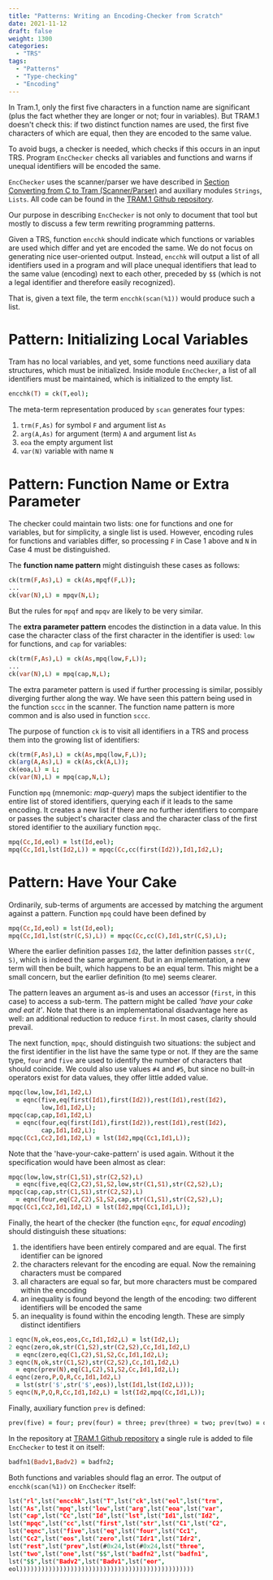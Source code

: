 ```yaml
---
title: "Patterns: Writing an Encoding-Checker from Scratch"
date: 2021-11-12
draft: false
weight: 1300
categories:
  - "TRS"
tags:
  - "Patterns"
  - "Type-checking"
  - "Encoding"
---
```

In Tram.1, only the first five characters in a function name are significant (plus the fact whether they are longer or not; four in variables). But TRAM.1 doesn't check this: if two distinct function names are used, the first five characters of which are equal, then they are encoded to the same value.

To avoid bugs, a checker is needed, which checks if this occurs in an input TRS. Program `EncChecker` checks all variables and functions and warns if unequal identifiers will be encoded the same.

`EncChecker` uses the scanner/parser we have described in [Section Converting from C to Tram (Scanner/Parser)](/trs/convertingctotram/) and auxiliary modules `Strings`, `Lists`. All code can be found in the [TRAM.1 Github repository](https://github.com/BabelfishNL/Tram.git).

Our purpose in describing `EncChecker` is not only to document that tool but mostly to discuss a few term rewriting programming patterns.

Given a TRS, function `encchk` should indicate which functions or variables are used which differ and yet are encoded the same. We do not focus on generating nice user-oriented output. Instead, `encchk` will output a list of all identifiers used in a program and will place unequal identifiers that lead to the same value (encoding) next to each other, preceded by `$$` (which is not a legal identifier and therefore easily recognized).

That is, given a text file, the term `encchk(scan(%1))` would produce such a list.

# Pattern: Initializing Local Variables
Tram has no local variables, and yet, some functions need auxiliary data structures, which must be initialized. Inside module `EncChecker`, a list of all identifiers must be maintained, which is initialized to the empty list.

```Prolog
encchk(T) = ck(T,eol);
```

The meta-term representation produced by `scan` generates four types:

1. `trm(F,As)` for symbol `F` and argument list `As`
1. `arg(A,As)` for argument (term) `A` and argument list `As`
1. `eoa` the empty argument list
1. `var(N)` variable with name `N`

# Pattern: Function Name or Extra Parameter
The checker could maintain two lists: one for functions and one for variables, but for simplicity, a single list is used. However, encoding rules for functions and variables differ, so processing `F` in Case 1 above and `N` in Case 4 must be distinguished. 

The **function name pattern** might distinguish these cases as follows:

```Prolog {linenos=false}
ck(trm(F,As),L) = ck(As,mpqf(F,L));
...
ck(var(N),L) = mpqv(N,L);
```

But the rules for `mpqf` and `mpqv` are likely to be very similar.

The **extra parameter pattern** encodes the distinction in a data value. In this case the character class of the first character in the identifier is used: `low` for functions, and `cap` for variables:

```Prolog {linenos=false}
ck(trm(F,As),L) = ck(As,mpq(low,F,L));
...
ck(var(N),L) = mpq(cap,N,L);
```

The extra parameter pattern is used if further processing is similar, possibly diverging further along the way. We have seen this pattern being used in the function `sccc` in the scanner. The function name pattern is more common and is also used in function `sccc`.

The purpose of function `ck` is to visit all identifiers in a TRS and process them into the growing list of identifiers:

```Prolog
ck(trm(F,As),L) = ck(As,mpq(low,F,L));
ck(arg(A,As),L) = ck(As,ck(A,L));
ck(eoa,L) = L;
ck(var(N),L) = mpq(cap,N,L);
```

Function `mpq` (mnemonic: *map-query*) maps the subject identifier to the entire list of stored identifiers, querying each if it leads to the same encoding. It creates a new list if there are no further identifiers to compare or passes the subject's character class and the character class of the first stored identifier to the auxiliary function `mpqc`.

```Prolog
mpq(Cc,Id,eol) = lst(Id,eol);
mpq(Cc,Id1,lst(Id2,L)) = mpqc(Cc,cc(first(Id2)),Id1,Id2,L);
```

# Pattern: Have Your Cake
Ordinarily, sub-terms of arguments are accessed by matching the argument against a pattern. Function `mpq` could have been defined by

```Prolog
mpq(Cc,Id,eol) = lst(Id,eol);
mpq(Cc,Id1,lst(str(C,S),L)) = mpqc(Cc,cc(C),Id1,str(C,S),L);
```

Where the earlier definition passes `Id2`, the latter definition passes `str(C, S)`, which is indeed the same argument. But in an implementation, a new term will then be built, which happens to be an equal term. This might be a small concern, but the earlier definition (to me) seems clearer.

The pattern leaves an argument as-is and uses an accessor (`first`, in this case) to access a sub-term. The pattern might be called *'have your cake and eat it'*. Note that there is an implementational disadvantage here as well: an additional reduction to reduce `first`. In most cases, clarity should prevail.

The next function, `mpqc`, should distinguish two situations: the subject and the first identifier in the list have the same type or not. If they are the same type, `four` and `five` are used to identify the number of characters that should coincide. We could also use values `#4` and `#5`, but since no built-in operators exist for data values, they offer little added value.

```Prolog {linenos=false}
mpqc(low,low,Id1,Id2,L)
  = eqnc(five,eq(first(Id1),first(Id2)),rest(Id1),rest(Id2),
         low,Id1,Id2,L);
mpqc(cap,cap,Id1,Id2,L)
  = eqnc(four,eq(first(Id1),first(Id2)),rest(Id1),rest(Id2),
         cap,Id1,Id2,L);
mpqc(Cc1,Cc2,Id1,Id2,L) = lst(Id2,mpq(Cc1,Id1,L));
```

Note that the 'have-your-cake-pattern' is used again. Without it the specification would have been almost as clear:

```Prolog {linenos=false}
mpqc(low,low,str(C1,S1),str(C2,S2),L)
  = eqnc(five,eq(C2,C2),S1,S2,low,str(C1,S1),str(C2,S2),L);
mpqc(cap,cap,str(C1,S1),str(C2,S2),L)
  = eqnc(four,eq(C2,C2),S1,S2,cap,str(C1,S1),str(C2,S2),L);
mpqc(Cc1,Cc2,Id1,Id2,L) = lst(Id2,mpq(Cc1,Id1,L));
```

Finally, the heart of the checker (the function `eqnc`, for *equal encoding*) should distinguish these situations:
1. the identifiers have been entirely compared and are equal. The first identifier can be ignored
2. the characters relevant for the encoding are equal. Now the remaining characters must be compared
3. all characters are equal so far, but more characters must be compared within the encoding
4. an inequality is found beyond the length of the encoding: two different identifiers will be encoded the same
5. an inequality is found within the encoding length. These are simply distinct identifiers

```Prolog {linenos=false}
1 eqnc(N,ok,eos,eos,Cc,Id1,Id2,L) = lst(Id2,L);
2 eqnc(zero,ok,str(C1,S2),str(C2,S2),Cc,Id1,Id2,L)
  = eqnc(zero,eq(C1,C2),S1,S2,Cc,Id1,Id2,L);
3 eqnc(N,ok,str(C1,S2),str(C2,S2),Cc,Id1,Id2,L)
  = eqnc(prev(N),eq(C1,C2),S1,S2,Cc,Id1,Id2,L);
4 eqnc(zero,P,Q,R,Cc,Id1,Id2,L) 
  = lst(str('$',str('$',eos)),lst(Id1,lst(Id2,L)));
5 eqnc(N,P,Q,R,Cc,Id1,Id2,L) = lst(Id2,mpq(Cc,Id1,L));
```

Finally, auxiliary function `prev` is defined:

```Prolog
prev(five) = four; prev(four) = three; prev(three) = two; prev(two) = one; prev(one) = zero;
```

In the repository at  [TRAM.1 Github repository](https://github.com/BabelfishNL/Tram.git) a single rule is added to file `EncChecker` to test it on itself:

```Prolog
badfn1(Badv1,Badv2) = badfn2;
```
 Both functions and variables should flag an error. The output of `encchk(scan(%1))` on `EncChecker` itself:
  
```Prolog
lst("rl",lst("encchk",lst("T",lst("ck",lst("eol",lst("trm",
lst("As",lst("mpq",lst("low",lst("arg",lst("eoa",lst("var",
lst("cap",lst("Cc",lst("Id",lst("lst",lst("Id1",lst("Id2",
lst("mpqc",lst("cc",lst("first",lst("str",lst("C1",lst("C2",
lst("eqnc",lst("five",lst("eq",lst("four",lst("Cc1",
lst("Cc2",lst("eos",lst("zero",lst("Idr1",lst("Idr2",
lst("rest",lst("prev",lst(#0x24,lst(#0x24,lst("three",
lst("two",lst("one",lst("$$",lst("badfn2",lst("badfn1",
lst("$$",lst("Badv2",lst("Badv1",lst("eor",
eol))))))))))))))))))))))))))))))))))))))))))))))))
```



